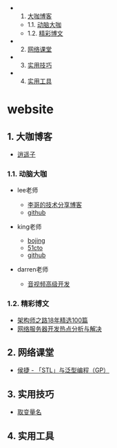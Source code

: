 <!-- vscode-markdown-toc -->
* 1. [大咖博客](#)
	* 1.1. [动脑大咖](#-1)
	* 1.2. [精彩博文](#-1)
* 2. [网络课堂](#-1)
* 3. [实用技巧](#-1)
* 4. [实用工具](#-1)

<!-- vscode-markdown-toc-config
	numbering=true
	autoSave=true
	/vscode-markdown-toc-config -->
<!-- /vscode-markdown-toc -->
# website

##  1. <a name=''></a>大咖博客
* [逍遥子](https://me.csdn.net/hjx_1000)

###  1.1. <a name='-1'></a>动脑大咖
* lee老师
	* [李哥的技术分享博客](http://47.106.79.26:9090)
	* [github](https://github.com/zhiyong0804/)

* king老师
	* [bojing](http://bojing.wang)
	* [51cto](http://blog.51cto.com/wangbojing/2090885)
	* [github](https://github.com/wangbojing)

* darren老师
	* [音视频高级开发](https://www.jianshu.com/u/d71cbb36d1f8)

###  1.2. <a name='-1'></a>精彩博文
* [架构师之路18年精选100篇](https://mp.weixin.qq.com/s/V1hGa6D9aGrP6PiCWEmc0w)  
* [网络服务器开发热点分析与解决](http://gad.qq.com/article/detail/10015)

##  2. <a name='-1'></a>网络课堂
* [侯捷 - 「STL」与泛型编程（GP）](https://www.bilibili.com/video/av25432066/)
            
##  3. <a name='-1'></a>实用技巧
* [取变量名](https://unbug.github.io/codelf)

##  4. <a name='-1'></a>实用工具

